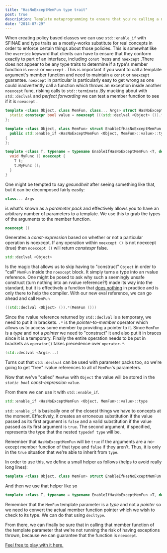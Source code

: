 ```yaml
---
title: "HasNoExceptMemFun type trait"
post: true
description: Template metaprogramming to ensure that you're calling a noexcept function
date: "2014-07-29"
---
```


When creating policy based classes we can use `std::enable_if` with SFINAE and type traits as a mostly-works substitute for real concepts in order to enforce certain things about those policies. This is somewhat like the `override` keyword that clients can have to ensure that they conform exactly to part of an interface, including `const` 'ness and `noexcept` .There does not appear to be any type traits to determine if a type's member function is `const` or `noexcept` . This is important if you want to call a template argument's member function and need to maintain a `const` or `noexcept` guarantee. `noexcept` in particular is particularly easy to get wrong as one could inadvertently call a function which throws an exception inside another `noexcept` func, risking calls to `std::terminate` .By mucking about with `std::declval` and _perfect forwarding_ we can test a member function to see if it is `noexcept` .

```cpp
template <class Object, class MemFun, class... Args> struct HasNoExceptMemFun {
  static constexpr bool value = noexcept (((std::declval <Object> ()).*(MemFun ()))(std::declval <Args> ()...));
};

template <class Object, class MemFun> struct EnableIfHasNoExceptMemFun :
  public std::enable_if <HasNoExceptMemFun <Object, MemFun>::value>::type
{
};

template <class T, typename = typename EnableIfHasNoExceptMemFun <T, decltype (&T::MyFunc)>::type> struct MyTemplate {
  void MyFunc () noexcept {
    T t;
    t.MyFunc ();
  }
}
```

One might be tempted to say _gesundheit_ after seeing something like that, but it can be decomposed fairly easily:

```cpp
class... Args
```

is what's known as a _parameter pack_ and effectively allows you to have an arbitrary number of parameters to a template. We use this to grab the types of the arguments to the member function.

```cpp
noexcept ()
```

Generates a _const-expression_ based on whether or not a particular operation is noexcept. If any operation within `noexcept ()` is not noexcept (true) then `noexcept ()` will return _constexpr_ false.

```cpp
std::declval <Object>
```

Is the magic that allows us to skip having to "construct" `Object` in order to "call" `MemFun` inside the `noexcept` block. It simply turns a type into an rvalue reference. One might be posed to ask why such a seemingly unsafe construct (turn nothing into an rvalue reference?!) made its way into the standard, but it is effectively a function that [does nothing](http://akrzemi1.wordpress.com/2011/11/12/functions-that-do-nothing/) in practice and is only there to help the compiler. With our new eval reference, we can go ahead and call `MemFun`

```cpp
((std::declval <Object> ()).*(MemFun ()))
```

Since the rvalue reference returned by `std::declval` is a temporary, we need to put it in brackets. `.*` is the _pointer-to-member_ operator which allows us to access some member by providing a pointer to it. Since `MemFun` is a _type_ and not a _pointer_ we need to "construct" it and also put it in braces since it is a temporary. Finally the entire operation needs to be put in brackets as `operator()` takes precedence over `operator.*`.

```cpp
(std::declval <Args>...)
```

Turns out that `std::declval` can be used with parameter packs too, so we're going to get "free" rvalue references to all of `MemFun`'s parameters.

Now that we've "called" `MemFun` with `Object` the value will be stored in the _`static bool` const-expression_ `value`.

From there we can use it with `std::enable_if`.

```cpp
std::enable_if <HasNoExceptMemFun <Object, MemFun>::value>::type
```

`std::enable_if` is basically one of the closest things we have to concepts at the moment. Effectively, it creates an erroneous substitution if the value passed as its first argument is `false` and a valid substitution if the value passed as its first argument is `true`. The second argument, if specified, represents the type that the nested `typedef type` will be.

Remember that `HasNoExceptMemFun` will be `true` if the arguments are a no-except member function of that type and `false` if they aren't. Thus, it is only in the `true` situation that we're able to inherit from `type`.

In order to use this, we define a small helper as follows (helps to avoid really long lines):

```cpp
template <class Object, class MemFun> struct EnableIfHasNoExceptMemFun : public std::enable_if <HasNoExceptMemFun <Object, MemFun>::value>::type { };
```

And then we use that helper like so

```cpp
template <class T, typename = typename EnableIfHasNoExceptMemFun <T, decltype (&T::MyFunc)>::type>
```

Remember that the `MemFun` template parameter is a _type_ and not a _pointer_ so we need to convert the actual member function pointer which we wish to check to its type. We can do that using `decltype`.

From there, we can finally be sure that in calling that member function of the template parameter that we're not running the risk of having exceptions thrown, because we can guarantee that the function is `noexcept`.

[Feel free to play with it here.](http://ideone.com/Ek8KMT)
